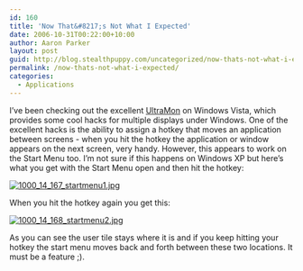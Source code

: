 ```yaml
---
id: 160
title: 'Now That&#8217;s Not What I Expected'
date: 2006-10-31T00:22:00+10:00
author: Aaron Parker
layout: post
guid: http://blog.stealthpuppy.com/uncategorized/now-thats-not-what-i-expected
permalink: /now-thats-not-what-i-expected/
categories:
  - Applications
---
```

I&#8217;ve been checking out the excellent [UltraMon](http://www.ultramon.com/) on Windows Vista, which provides some cool hacks for multiple displays under Windows. One of the excellent hacks is the ability to assign a hotkey that moves an application between screens - when you hit the hotkey the application or window appears on the next screen, very handy. However, this appears to work on the Start Menu too. I&#8217;m not sure if this happens on Windows XP but here&#8217;s what you get with the Start Menu open and then hit the hotkey:

[<img border="0" src="http://stealthpuppy.com/wp-content/uploads/2007/06/1000_14_167_startmenu1.thumbnail.jpg" alt="1000_14_167_startmenu1.jpg" title="1000_14_167_startmenu1.jpg" />](http://stealthpuppy.com/wp-content/uploads/2007/06/1000_14_167_startmenu1.jpg "1000_14_167_startmenu1.jpg")

<a target="_blank" href="http://www.stealthpuppy.com/photos/images/images/167/original.aspx"></a>

When you hit the hotkey again you get this:

[<img border="0" src="http://stealthpuppy.com/wp-content/uploads/2007/06/1000_14_168_startmenu2.thumbnail.jpg" alt="1000_14_168_startmenu2.jpg" title="1000_14_168_startmenu2.jpg" />](http://stealthpuppy.com/wp-content/uploads/2007/06/1000_14_168_startmenu2.jpg "1000_14_168_startmenu2.jpg")

<a target="_blank" href="http://www.stealthpuppy.com/photos/images/images/168/original.aspx"></a>

As you can see the user tile stays where it is and if you keep hitting your hotkey the start menu moves back and forth between these two locations. It must be a feature ;).